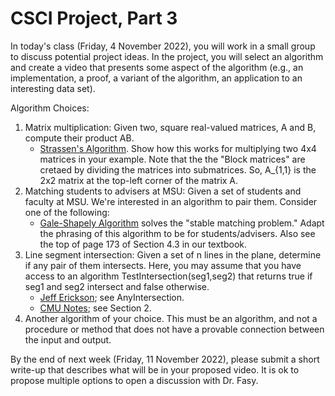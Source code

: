 # CSCI Project, Part 3

In today's class (Friday, 4 November 2022), you will work in a small group to
discuss potential project ideas.  In the project, you will select an algorithm
and create a video that presents some aspect of the algorithm (e.g., an
implementation, a proof, a variant of the algorithm, an application to an
interesting data set).

Algorithm Choices:

1. Matrix multiplication: Given two, square real-valued matrices, A and B, compute their
   product AB.
    * [Strassen's Algorithm](https://en.wikipedia.org/wiki/Strassen_algorithm).
      Show how this works for multiplying two 4x4 matrices in your example.
      Note that the the "Block matrices" are cretaed by dividing the matrices
      into submatrices.  So, A_{1,1} is the 2x2 matrix at the top-left corner of
      the matrix A.
2. Matching students to advisers at MSU: Given a set of students and faculty at
   MSU.  We're interested in an algorithm to pair them.  Consider one of the
   following:
    * [Gale-Shapely Algorithm](https://www.nrmp.org/intro-to-the-match/how-matching-algorithm-works/) solves the "stable matching problem." Adapt the
      phrasing of this algorithm to be for students/advisers.  Also see the top
      of page 173 of Section 4.3 in our textbook.
3. Line segment intersection: Given a set of n lines in the plane, determine if
   any pair of them intersects. Here, you may assume that you have access to an
   algorithm TestIntersection(seg1,seg2) that returns true if seg1 and
   seg2 intersect and false otherwise.
    * [Jeff Erickson](http://jeffe.cs.illinois.edu/teaching/373/notes/x06-sweepline.pdf); see AnyIntersection.
    * [CMU Notes](https://www.cs.cmu.edu/~15451-f17/lectures/lec21-sweepline.pdf); see Section 2.
4. Another algorithm of your choice.  This must be an algorithm, and not a
   procedure or method that does not have a provable connection between the
   input and output.

By the end of next week (Friday, 11 November 2022), please submit a short
write-up that describes what will be in your proposed video. It is ok to propose
multiple options to open a discussion with Dr. Fasy.
